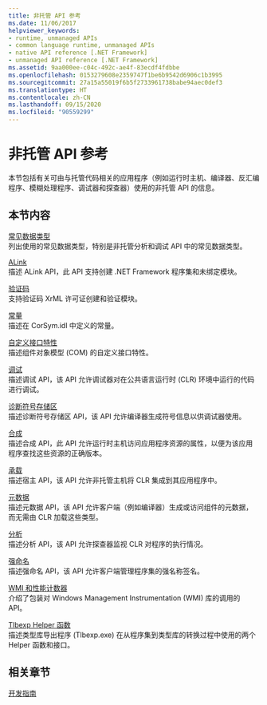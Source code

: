 ```yaml
---
title: 非托管 API 参考
ms.date: 11/06/2017
helpviewer_keywords:
- runtime, unmanaged APIs
- common language runtime, unmanaged APIs
- native API reference [.NET Framework]
- unmanaged API reference [.NET Framework]
ms.assetid: 9aa000ee-c04c-492c-ae4f-83ecdf4fdbbe
ms.openlocfilehash: 0153279608e2359747f1be6b9542d6906c1b3995
ms.sourcegitcommit: 27a15a55019f6b5f2733961738babe94aec0def3
ms.translationtype: HT
ms.contentlocale: zh-CN
ms.lasthandoff: 09/15/2020
ms.locfileid: "90559299"
---
```

# <a name="unmanaged-api-reference"></a>非托管 API 参考
本节包括有关可由与托管代码相关的应用程序（例如运行时主机、编译器、反汇编程序、模糊处理程序、调试器和探查器）使用的非托管 API 的信息。  
  
## <a name="in-this-section"></a>本节内容  
 [常见数据类型](common-data-types-unmanaged-api-reference.md)  
 列出使用的常见数据类型，特别是非托管分析和调试 API 中的常见数据类型。  
  
 [ALink](./alink/index.md)  
 描述 ALink API，此 API 支持创建 .NET Framework 程序集和未绑定模块。  
  
 [验证码](./authenticode/index.md)  
 支持验证码 XrML 许可证创建和验证模块。  
  
 [常量](constants-unmanaged-api-reference.md)  
 描述在 CorSym.idl 中定义的常量。  
  
 [自定义接口特性](/previous-versions/dotnet/netframework-4.0/ms231946(v=vs.100))  
 描述组件对象模型 (COM) 的自定义接口特性。  
  
 [调试](./debugging/index.md)  
 描述调试 API，该 API 允许调试器对在公共语言运行时 (CLR) 环境中运行的代码进行调试。  
  
 [诊断符号存储区](./diagnostics/index.md)  
 描述诊断符号存储区 API，该 API 允许编译器生成符号信息以供调试器使用。  
  
 [合成](./fusion/index.md)  
 描述合成 API，此 API 允许运行时主机访问应用程序资源的属性，以便为该应用程序查找这些资源的正确版本。  
  
 [承载](./hosting/index.md)  
 描述宿主 API，该 API 允许非托管主机将 CLR 集成到其应用程序中。  
  
 [元数据](./metadata/index.md)  
 描述元数据 API，该 API 允许客户端（例如编译器）生成或访问组件的元数据，而无需由 CLR 加载这些类型。  
  
 [分析](./profiling/index.md)  
 描述分析 API，该 API 允许探查器监视 CLR 对程序的执行情况。  
  
 [强命名](./strong-naming/index.md)  
 描述强命名 API，该 API 允许客户端管理程序集的强名称签名。  

 [WMI 和性能计数器](wmi/index.md)  
 介绍了包装对 Windows Management Instrumentation (WMI) 库的调用的 API。
  
 [Tlbexp Helper 函数](./tlbexp/index.md)  
 描述类型库导出程序 (Tlbexp.exe) 在从程序集到类型库的转换过程中使用的两个 Helper 函数和接口。  
  
## <a name="related-sections"></a>相关章节  
 [开发指南](../development-guide.md)
